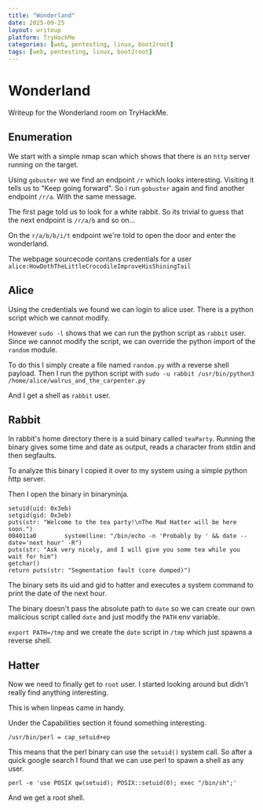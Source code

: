 ```yaml
---
title: "Wonderland"
date: 2025-09-25
layout: writeup
platform: TryHackMe
categories: [web, pentesting, linux, boot2root]
tags: [web, pentesting, linux, boot2root]
---
```


# Wonderland

Writeup for the Wonderland room on TryHackMe.

## Enumeration

We start with a simple nmap scan which shows that there is an `http` server running on the target.

Using `gobuster` we we find an endpoint `/r` which looks interesting.
Visiting it tells us to "Keep going forward".
So i run `gobuster` again and find another endpoint `/r/a`.
With the same message.

The first page told us to look for a white rabbit. So its trivial to guess that the next endpoint is `/r/a/b` and so on...

On the `r/a/b/b/i/t` endpoint we're told to open the door and enter the wonderland.

The webpage sourcecode contans credentials for a user `alice:HowDothTheLittleCrocodileImproveHisShiningTail`

## Alice

Using the credentials we found we can login to alice user.
There is a python script which we cannot modify.

However `sudo -l` shows that we can run the python script as `rabbit` user.
Since we cannot modify the script, we can override the python import of the `random` module.

To do this I simply create a file named `random.py` with a reverse shell payload.
Then I run the python script with `sudo -u rabbit /usr/bin/python3 /home/alice/walrus_and_the_carpenter.py`

And I get a shell as `rabbit` user.

## Rabbit

In rabbit's home directory there is a suid binary called `teaParty`.
Running the binary gives some time and date as output, reads a character from stdin and then segfaults.

To analyze this binary I copied it over to my system using a simple python http server.

Then I open the binary in binaryninja.

```
setuid(uid: 0x3eb)
setgid(gid: 0x3eb)
puts(str: "Welcome to the tea party!\nThe Mad Hatter will be here soon.")
004011a0        system(line: "/bin/echo -n 'Probably by ' && date --date='next hour' -R")
puts(str: "Ask very nicely, and I will give you some tea while you wait for him")
getchar()
return puts(str: "Segmentation fault (core dumped)")
```

The binary sets its uid and gid to hatter and executes a system command to print the date of the next hour.

The binary doesn't pass the absolute path to `date` so we can create our own malicious script called `date` and just modify the `PATH` env variable.

`export PATH=/tmp` and we create the `date` script in `/tmp` which just spawns a reverse shell.

## Hatter

Now we need to finally get to `root` user.
I started looking around but didn't really find anything interesting.

This is when linpeas came in handy.

Under the Capabilities section it found something interesting.

```
/usr/bin/perl = cap_setuid+ep
```

This means that the perl binary can use the `setuid()` system call.
So after a quick google search I found that we can use perl to spawn a shell as any user.

```
perl -e 'use POSIX qw(setuid); POSIX::setuid(0); exec "/bin/sh";'
```

And we get a root shell.
